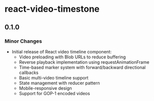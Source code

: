 # react-video-timestone

## 0.1.0

### Minor Changes

- Initial release of React video timeline component:
  - Video preloading with Blob URLs to reduce buffering
  - Reverse playback implementation using requestAnimationFrame
  - Time-based marker system with forward/backward directional callbacks
  - Basic multi-video timeline support
  - State management with reducer pattern
  - Mobile-responsive design
  - Support for GOP-1 encoded videos
